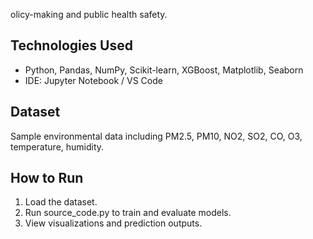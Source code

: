 olicy-making and public health safety.

## Technologies Used
- Python, Pandas, NumPy, Scikit-learn, XGBoost, Matplotlib, Seaborn
- IDE: Jupyter Notebook / VS Code

## Dataset
Sample environmental data including PM2.5, PM10, NO2, SO2, CO, O3, temperature, humidity.

## How to Run
1. Load the dataset.
2. Run source_code.py to train and evaluate models.
3. View visualizations and prediction outputs.
